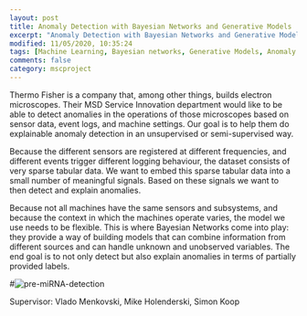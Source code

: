 ```yaml
---
layout: post
title: Anomaly Detection with Bayesian Networks and Generative Models 
excerpt: "Anomaly Detection with Bayesian Networks and Generative Models..."
modified: 11/05/2020, 10:35:24
tags: [Machine Learning, Bayesian networks, Generative Models, Anomaly detection, embeddings for sparse tabular data]
comments: false
category: mscproject
---
```


Thermo Fisher is a company that, among other things, builds electron microscopes. Their MSD Service Innovation department would like to be able to detect anomalies in the operations of those microscopes based on sensor data, event logs, and machine settings. Our goal is to help them do explainable anomaly detection in an unsupervised or semi-supervised way.
 
Because the different sensors are registered at different frequencies, and different events trigger different logging behaviour, the dataset consists of very sparse tabular data. We want to embed this sparse tabular data into a small number of meaningful signals. Based on these signals we want to then detect and explain anomalies.
 
Because not all machines have the same sensors and subsystems, and because the context in which the machines operate varies, the model we use needs to be flexible. This is where Bayesian Networks come into play: they provide a way of building models that can combine information from different sources and can handle unknown and unobserved variables. The end goal is to not only detect but also explain anomalies in terms of partially provided labels. 
 

#![pre-miRNA-detection](../../images/posts/mirna-detect.png)

Supervisor: Vlado Menkovski, Mike Holenderski, Simon Koop



